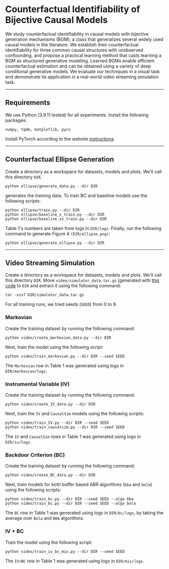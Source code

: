 # Counterfactual Identifiability of Bijective Causal Models

We study counterfactual identifiability in causal models with bijective generation mechanisms (BGM), a class that generalizes several widely used causal models in the literature. 
We establish their counterfactual identifiability for three common causal structures with unobserved confounding, 
and propose a practical learning method that casts learning a BGM as structured generative modeling. 
Learned BGMs enable efficient counterfactual estimation and can be obtained using a variety of deep conditional generative models. 
We evaluate our techniques in a visual task and demonstrate its application in a real-world video streaming simulation task.

***
## Requirements
We use Python (3.9.11 tested) for all experiments. Install the following packages:
```
numpy, tqdm, matplotlib, pyro
```
Install PyTorch according to the website [instructions](https://pytorch.org).

---
## Counterfactual Ellipse Generation
Create a directory as a workspace for datasets, models and plots. We'll call this directory `DIR`.
```
python ellipse/generate_data.py --dir DIR
```
generates the training data.
To train BC and baseline models use the following scripts:
```
python ellipse/train.py --dir DIR
python ellipse/baseline_x_train.py --dir DIR
python ellipse/baseline_xz_train.py --dir DIR
```
Table 1's numbers are taken from logs in `DIR/logs`.
Finally, run the following command to generate Figure 4 `(DIR/ellipse.png)`:
```
python ellipse/generate_ellipse.py --dir DIR
```
---
## Video Streaming Simulation
Create a directory as a workspace for datasets, models and plots. We'll call this directory `DIR`.
Move `video/simulator_data.tar.gz` (generated with [this code](https://github.com/CausalSim/Unbiased-Trace-Driven-Simulation/blob/master/abr-synthetic/create_dataset_and_expertsim.py) to `DIR` and extract it using the following command:
```
tar -xzvf DIR/simulator_data.tar.gz
```
For all training runs, we tried seeds (`SEED`) from 0 to 9.
### Markovian
Create the training dataset by running the following command:
```
python video/create_markovian_data.py --dir DIR
```
Next, train the model using the following script:
```
python video/train_markovian.py --dir DIR --seed SEED
```
The `Markovian` row in Table 1 was generated using logs in `DIR/markovian/logs`.
### Instrumental Variable (IV)
Create the training dataset by running the following command:
```
python video/create_IV_data.py --dir DIR
```
Next, train the `IV` and `CausalSim` models using the following scripts:
```
python video/train_IV.py --dir DIR --seed SEED
python video/train_causalsim.py --dir DIR --seed SEED
```
The `IV` and `CausalSim` rows in Table 1 was generated using logs in `DIR/iv/logs`.

### Backdoor Criterion (BC)
Create the training dataset by running the following command:
```
python video/create_BC_data.py --dir DIR
```
Next, train models for both buffer based ABR algorithms (`bba` and `bola`) using the following scripts:
```
python video/train_bc.py --dir DIR --seed SEED --algo bba
python video/train_bc.py --dir DIR --seed SEED --algo bola
```
The `BC` row in Table 1 was generated using logs in `DIR/bc/logs`, by taking the average over `Bola` and `BBA` algorithms.
### IV + BC
Train the model using the following script:
```
python video/train_iv_bc_mix.py --dir DIR --seed SEED
```
The `IV+BC` row in Table 1 was generated using logs in `DIR/mix/logs`.